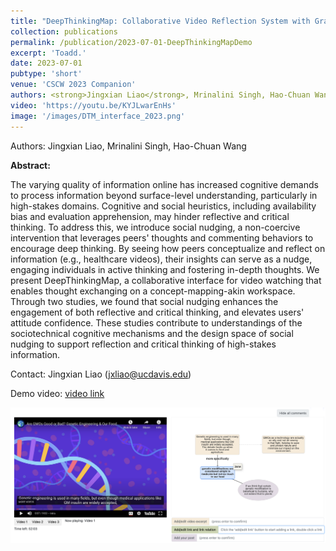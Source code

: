 ```yaml
---
title: "DeepThinkingMap: Collaborative Video Reflection System with Graph-based Summarizing and Commenting"
collection: publications
permalink: /publication/2023-07-01-DeepThinkingMapDemo
excerpt: 'Toadd.'
date: 2023-07-01
pubtype: 'short'
venue: 'CSCW 2023 Companion'
authors: <strong>Jingxian Liao</strong>, Mrinalini Singh, Hao-Chuan Wang
video: 'https://youtu.be/KYJLwarEnHs'
image: '/images/DTM_interface_2023.png'
---
```


Authors: Jingxian Liao, Mrinalini Singh, Hao-Chuan Wang

**Abstract:**

The varying quality of information online has increased cognitive demands to process information beyond surface-level understanding, particularly in high-stakes domains. Cognitive and social heuristics, including availability bias and evaluation apprehension, may hinder reflective and critical thinking. To address this, we introduce social nudging, a non-coercive intervention that leverages peers' thoughts and commenting behaviors to encourage deep thinking. By seeing how peers conceptualize and reflect on information (e.g., healthcare videos), their insights can serve as a nudge, engaging individuals in active thinking and fostering in-depth thoughts. We present DeepThinkingMap, a collaborative interface for video watching that enables thought exchanging on a concept-mapping-akin workspace. Through two studies, we found that social nudging enhances the engagement of both reflective and critical thinking, and elevates users' attitude confidence. These studies contribute to understandings of the sociotechnical cognitive mechanisms and the design space of social nudging to support reflection and critical thinking of high-stakes information. 

Contact: Jingxian Liao (jxliao@ucdavis.edu)

Demo video: [video link](https://youtu.be/KYJLwarEnHs)

<img src='/images/DTM_interface_2023.png'>